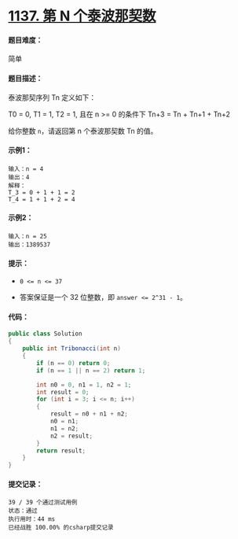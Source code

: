 # [1137. 第 N 个泰波那契数](https://leetcode-cn.com/classic/problems/n-th-tribonacci-number/description/)

#### 题目难度：

简单

#### 题目描述：

泰波那契序列 Tn 定义如下： 

T0 = 0, T1 = 1, T2 = 1, 且在 n >= 0 的条件下 Tn+3 = Tn + Tn+1 + Tn+2

给你整数 `n`，请返回第 n 个泰波那契数 Tn 的值。

#### 示例1：

```
输入：n = 4
输出：4
解释：
T_3 = 0 + 1 + 1 = 2
T_4 = 1 + 1 + 2 = 4
```

#### 示例2：

```
输入：n = 25
输出：1389537
```

#### 提示：

- `0 <= n <= 37`

- 答案保证是一个 32 位整数，即 `answer <= 2^31 - 1`。

#### 代码：

```c#
public class Solution
{
    public int Tribonacci(int n)
    {
        if (n == 0) return 0;
        if (n == 1 || n == 2) return 1;

        int n0 = 0, n1 = 1, n2 = 1;
        int result = 0;
        for (int i = 3; i <= n; i++)
        {
            result = n0 + n1 + n2;
            n0 = n1;
            n1 = n2;
            n2 = result;
        }
        return result;
    }
}
```

#### 提交记录：

```
39 / 39 个通过测试用例
状态：通过
执行用时：44 ms
已经战胜 100.00% 的csharp提交记录
```

